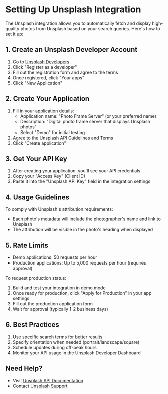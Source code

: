# Setting Up Unsplash Integration

The Unsplash integration allows you to automatically fetch and display high-quality photos from Unsplash based on your search queries. Here's how to set it up:

## 1. Create an Unsplash Developer Account

1. Go to [Unsplash Developers](https://unsplash.com/developers)
2. Click "Register as a developer"
3. Fill out the registration form and agree to the terms
4. Once registered, click "Your apps"
5. Click "New Application"

## 2. Create Your Application

1. Fill in your application details:
   - Application name: "Photo Frame Server" (or your preferred name)
   - Description: "Digital photo frame server that displays Unsplash photos"
   - Select "Demo" for initial testing
2. Agree to the Unsplash API Guidelines and Terms
3. Click "Create application"

## 3. Get Your API Key

1. After creating your application, you'll see your API credentials
2. Copy your "Access Key" (Client ID)
3. Paste it into the "Unsplash API Key" field in the integration settings

## 4. Usage Guidelines

To comply with Unsplash's attribution requirements:
- Each photo's metadata will include the photographer's name and link to Unsplash
- The attribution will be visible in the photo's heading when displayed

## 5. Rate Limits

- Demo applications: 50 requests per hour
- Production applications: Up to 5,000 requests per hour (requires approval)

To request production status:
1. Build and test your integration in demo mode
2. Once ready for production, click "Apply for Production" in your app settings
3. Fill out the production application form
4. Wait for approval (typically 1-2 business days)

## 6. Best Practices

1. Use specific search terms for better results
2. Specify orientation when needed (portrait/landscape/square)
3. Schedule updates during off-peak hours
4. Monitor your API usage in the Unsplash Developer Dashboard

## Need Help?

- Visit [Unsplash API Documentation](https://unsplash.com/documentation)
- Contact [Unsplash Support](https://help.unsplash.com) 
